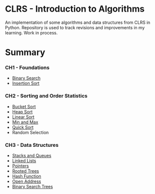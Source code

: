 # CLRS - Introduction to Algorithms

An implementation of some algorithms and data structures from CLRS in Python. Repository is used to track revisions and improvements in my learning.
Work in process.

# Summary
### CH1 - Foundations
* [Binary Search](https://github.com/ether0605/CLRS/blob/master/CLRS-1/binary_search.py)
* [Insertion Sort](https://github.com/ether0605/CLRS/blob/master/CLRS-1/insertion_sort.py)

### CH2 - Sorting and Order Statistics
* [Bucket Sort](https://github.com/ether0605/CLRS/blob/master/CLRS-2/bucketsort.py)
* [Heap Sort](https://github.com/ether0605/CLRS/blob/master/CLRS-2/heapsort.py)
* [Linear Sort](https://github.com/ether0605/CLRS/blob/master/CLRS-2/linearsort.py)
* [Min and Max](https://github.com/ether0605/CLRS/blob/master/CLRS-2/minandmax.py)
* [Quick Sort](https://github.com/ether0605/CLRS/blob/master/CLRS-2/quicksort.py)
* Random Selection

### CH3 - Data Structures
* [Stacks and Queues](https://github.com/ether0605/CLRS/blob/master/CLRS-3/stack_queue.py)
* [Linked Lists](https://github.com/ether0605/CLRS/blob/master/CLRS-3/linked_lists.py)
* [Pointers](https://github.com/ether0605/CLRS/blob/master/CLRS-3/pointers.py)
* [Rooted Trees](https://github.com/ether0605/CLRS/blob/master/CLRS-3/rooted_trees.py)
* [Hash Function](https://github.com/ether0605/CLRS/blob/master/CLRS-3/hash_function.py)
* [Open Address](https://github.com/ether0605/CLRS/blob/master/CLRS-3/open_address.py)
* [Binary Search Trees](https://github.com/ether0605/CLRS/blob/master/CLRS-3/bst.py)

